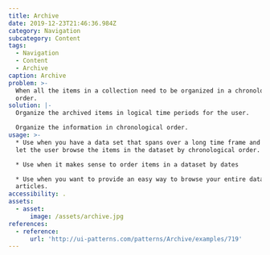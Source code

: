 ```yaml
---
title: Archive
date: 2019-12-23T21:46:36.984Z
category: Navigation
subcategory: Content
tags:
  - Navigation
  - Content
  - Archive
caption: Archive
problem: >-
  When all the items in a collection need to be organized in a chronological
  order.
solution: |-
  Organize the archived items in logical time periods for the user. 

  Organize the information in chronological order.
usage: >-
  * Use when you have a data set that spans over a long time frame and want to
  let the user browse the items in the dataset by chronological order.

  * Use when it makes sense to order items in a dataset by dates

  * Use when you want to provide an easy way to browse your entire database of
  articles.
accessibility: .
assets:
  - asset:
      image: /assets/archive.jpg
references:
  - reference:
      url: 'http://ui-patterns.com/patterns/Archive/examples/719'
---
```


